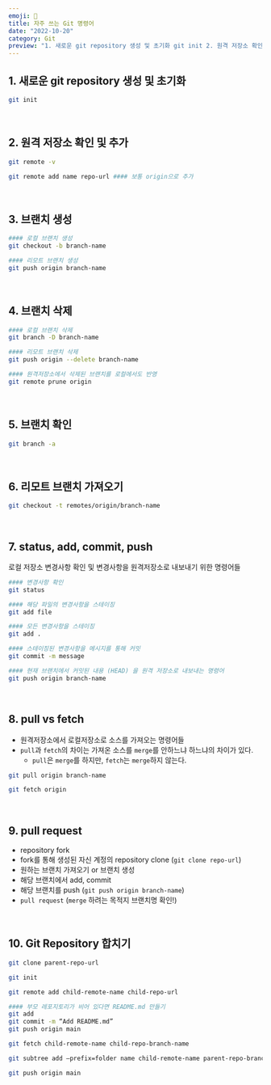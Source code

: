 ```yaml
---
emoji: 💬
title: 자주 쓰는 Git 명령어
date: "2022-10-20"
category: Git
preview: "1. 새로운 git repository 생성 및 초기화 git init 2. 원격 저장소 확인 및 추가 git remote -v git remote add name repo-url 보통 origin으로 추가 3. 브랜치 생성 로컬 브랜치 생성 git checkout -b branch-name 리모트 브랜치 생성 git push origin branch-name 4. 브랜치 삭제 로컬 브랜치 삭제 git branch -D branch-name 리모트 브랜치 삭제 git push origin --delete branch-name"
---
```


## 1. 새로운 git repository 생성 및 초기화

```bash
git init
```

<br/>

## 2. 원격 저장소 확인 및 추가

```bash
git remote -v
```

```bash
git remote add name repo-url #### 보통 origin으로 추가
```

<br/>

## 3. 브랜치 생성

```bash
#### 로컬 브랜치 생성
git checkout -b branch-name
```

```bash
#### 리모트 브랜치 생성
git push origin branch-name
```

<br/>

## 4. 브랜치 삭제

```bash
#### 로컬 브랜치 삭제
git branch -D branch-name
```

```bash
#### 리모트 브랜치 삭제
git push origin --delete branch-name
```

```bash
#### 원격저장소에서 삭제된 브랜치를 로컬에서도 반영
git remote prune origin
```

<br/>

## 5. 브랜치 확인

```bash
git branch -a
```

<br/>

## 6. 리모트 브랜치 가져오기

```bash
git checkout -t remotes/origin/branch-name
```

<br/>

## 7. status, add, commit, push

로컬 저장소 변경사항 확인 및 변경사항을 원격저장소로 내보내기 위한 명령어들

```bash
#### 변경사항 확인
git status
```

```bash
#### 해당 파일의 변경사항을 스테이징
git add file

#### 모든 변경사항을 스테이징
git add .
```

```bash
#### 스테이징된 변경사항을 메시지를 통해 커밋
git commit -m message
```

```bash
#### 현재 브랜치에서 커밋된 내용 (HEAD) 을 원격 저장소로 내보내는 명령어
git push origin branch-name
```

<br/>

## 8. pull vs fetch

- 원격저장소에서 로컬저장소로 소스를 가져오는 명령어들
- `pull`과 `fetch`의 차이는 가져온 소스를 `merge`를 안하느냐 하느냐의 차이가 있다.
  - `pull`은 `merge`를 하지만, `fetch`는 `merge`하지 않는다.

```bash
git pull origin branch-name
```

```bash
git fetch origin
```

<br/>

## 9. pull request

- repository fork
- fork를 통해 생성된 자신 계정의 repository clone (`git clone repo-url`)
- 원하는 브랜치 가져오기 or 브랜치 생성
- 해당 브랜치에서 add, commit
- 해당 브랜치를 push (`git push origin branch-name`)
- `pull request` (`merge` 하려는 목적지 브랜치명 확인!)

<br/>

## 10. Git Repository 합치기

```bash
git clone parent-repo-url
```

```bash
git init
```

```bash
git remote add child-remote-name child-repo-url
```

```bash
#### 부모 레포지토리가 비어 있다면 README.md 만들기
git add
git commit -m “Add README.md”
git push origin main
```

```bash
git fetch child-remote-name child-repo-branch-name
```

```bash
git subtree add —prefix=folder name child-remote-name parent-repo-branch-name
```

```bash
git push origin main
```

<br/>

